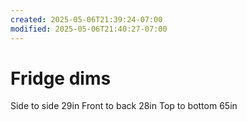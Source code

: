 ```yaml
---
created: 2025-05-06T21:39:24-07:00
modified: 2025-05-06T21:40:27-07:00
---
```


# Fridge dims

Side to side 29in
Front to back 28in 
Top to bottom 65in
